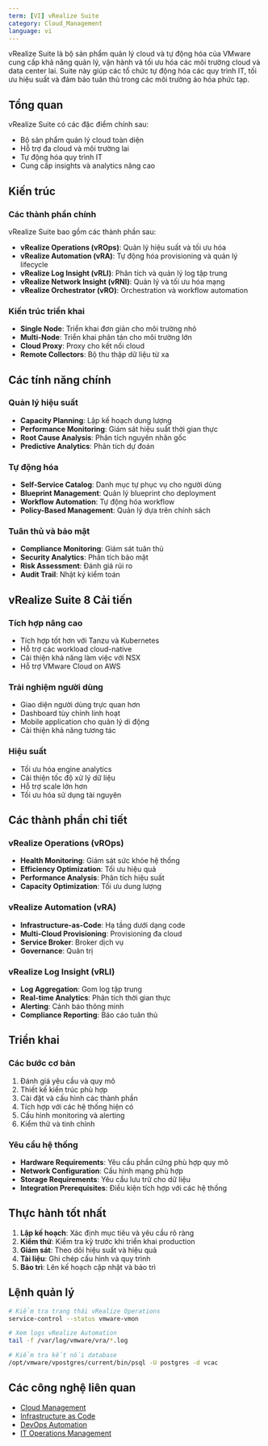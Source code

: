 ```yaml
---
term: [VI] vRealize Suite
category: Cloud_Management
language: vi
---
```


vRealize Suite là bộ sản phẩm quản lý cloud và tự động hóa của VMware cung cấp khả năng quản lý, vận hành và tối ưu hóa các môi trường cloud và data center lai. Suite này giúp các tổ chức tự động hóa các quy trình IT, tối ưu hiệu suất và đảm bảo tuân thủ trong các môi trường ảo hóa phức tạp.

## Tổng quan

vRealize Suite có các đặc điểm chính sau:
- Bộ sản phẩm quản lý cloud toàn diện
- Hỗ trợ đa cloud và môi trường lai
- Tự động hóa quy trình IT
- Cung cấp insights và analytics nâng cao

## Kiến trúc

### Các thành phần chính
vRealize Suite bao gồm các thành phần sau:
- **vRealize Operations (vROps)**: Quản lý hiệu suất và tối ưu hóa
- **vRealize Automation (vRA)**: Tự động hóa provisioning và quản lý lifecycle
- **vRealize Log Insight (vRLI)**: Phân tích và quản lý log tập trung
- **vRealize Network Insight (vRNI)**: Quản lý và tối ưu hóa mạng
- **vRealize Orchestrator (vRO)**: Orchestration và workflow automation

### Kiến trúc triển khai
- **Single Node**: Triển khai đơn giản cho môi trường nhỏ
- **Multi-Node**: Triển khai phân tán cho môi trường lớn
- **Cloud Proxy**: Proxy cho kết nối cloud
- **Remote Collectors**: Bộ thu thập dữ liệu từ xa

## Các tính năng chính

### Quản lý hiệu suất
- **Capacity Planning**: Lập kế hoạch dung lượng
- **Performance Monitoring**: Giám sát hiệu suất thời gian thực
- **Root Cause Analysis**: Phân tích nguyên nhân gốc
- **Predictive Analytics**: Phân tích dự đoán

### Tự động hóa
- **Self-Service Catalog**: Danh mục tự phục vụ cho người dùng
- **Blueprint Management**: Quản lý blueprint cho deployment
- **Workflow Automation**: Tự động hóa workflow
- **Policy-Based Management**: Quản lý dựa trên chính sách

### Tuân thủ và bảo mật
- **Compliance Monitoring**: Giám sát tuân thủ
- **Security Analytics**: Phân tích bảo mật
- **Risk Assessment**: Đánh giá rủi ro
- **Audit Trail**: Nhật ký kiểm toán

## vRealize Suite 8 Cải tiến

### Tích hợp nâng cao
- Tích hợp tốt hơn với Tanzu và Kubernetes
- Hỗ trợ các workload cloud-native
- Cải thiện khả năng làm việc với NSX
- Hỗ trợ VMware Cloud on AWS

### Trải nghiệm người dùng
- Giao diện người dùng trực quan hơn
- Dashboard tùy chỉnh linh hoạt
- Mobile application cho quản lý di động
- Cải thiện khả năng tương tác

### Hiệu suất
- Tối ưu hóa engine analytics
- Cải thiện tốc độ xử lý dữ liệu
- Hỗ trợ scale lớn hơn
- Tối ưu hóa sử dụng tài nguyên

## Các thành phần chi tiết

### vRealize Operations (vROps)
- **Health Monitoring**: Giám sát sức khỏe hệ thống
- **Efficiency Optimization**: Tối ưu hiệu quả
- **Performance Analysis**: Phân tích hiệu suất
- **Capacity Optimization**: Tối ưu dung lượng

### vRealize Automation (vRA)
- **Infrastructure-as-Code**: Hạ tầng dưới dạng code
- **Multi-Cloud Provisioning**: Provisioning đa cloud
- **Service Broker**: Broker dịch vụ
- **Governance**: Quản trị

### vRealize Log Insight (vRLI)
- **Log Aggregation**: Gom log tập trung
- **Real-time Analytics**: Phân tích thời gian thực
- **Alerting**: Cảnh báo thông minh
- **Compliance Reporting**: Báo cáo tuân thủ

## Triển khai

### Các bước cơ bản
1. Đánh giá yêu cầu và quy mô
2. Thiết kế kiến trúc phù hợp
3. Cài đặt và cấu hình các thành phần
4. Tích hợp với các hệ thống hiện có
5. Cấu hình monitoring và alerting
6. Kiểm thử và tinh chỉnh

### Yêu cầu hệ thống
- **Hardware Requirements**: Yêu cầu phần cứng phù hợp quy mô
- **Network Configuration**: Cấu hình mạng phù hợp
- **Storage Requirements**: Yêu cầu lưu trữ cho dữ liệu
- **Integration Prerequisites**: Điều kiện tích hợp với các hệ thống

## Thực hành tốt nhất

1. **Lập kế hoạch**: Xác định mục tiêu và yêu cầu rõ ràng
2. **Kiểm thử**: Kiểm tra kỹ trước khi triển khai production
3. **Giám sát**: Theo dõi hiệu suất và hiệu quả
4. **Tài liệu**: Ghi chép cấu hình và quy trình
5. **Bảo trì**: Lên kế hoạch cập nhật và bảo trì

## Lệnh quản lý

```bash
# Kiểm tra trạng thái vRealize Operations
service-control --status vmware-vmon

# Xem logs vRealize Automation
tail -f /var/log/vmware/vra/*.log

# Kiểm tra kết nối database
/opt/vmware/vpostgres/current/bin/psql -U postgres -d vcac
```

## Các công nghệ liên quan

- [Cloud Management](/glossary/term/cloud-management)
- [Infrastructure as Code](/glossary/term/infrastructure-as-code)
- [DevOps Automation](/glossary/term/devops-automation)
- [IT Operations Management](/glossary/term/it-operations-management)